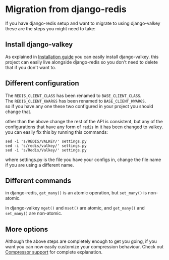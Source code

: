 # Migration from django-redis

If you have django-redis setup and want to migrate to using django-valkey these are the steps you might need to take:


## Install django-valkey

As explained in [Installation guide](installation.md) you can easily install django-valkey.
this project can easily live alongside django-redis so you don't need to delete that if you don't want to.


## Different configuration

The `REDIS_CLIENT_CLASS` has been renamed to `BASE_CLIENT_CLASS`.  
The `REDIS_CLIENT_KWARGS` has been renamed to `BASE_CLIENT_KWARGS`.  
so if you have any one these two configured in your project you should change that.  


other than the above change the rest of the API is consistent,
but any of the configurations that have any form of `redis` in it has been changed to valkey.
you can easily fix this by running this commands:

```shell
sed -i 's/REDIS/VALKEY/' settings.py
sed -i 's/redis/valkey/' settings.py
sed -i 's/Redis/Valkey/' settings.py
```

where settings.py is the file you have your configs in, change the file name if you are using a different name.


## Different commands

in django-redis, `get_many()` is an atomic operation, but `set_many()` is non-atomic.

in django-valkey `mget()` and `mset()` are atomic, and `get_many()` and `set_many()` are non-atomic.


## More options

Although the above steps are completely enough to get you going, if you want you can now easily customize your compression behaviour.
Check out [Compressor support](configure/compressors.md) for complete explanation.
